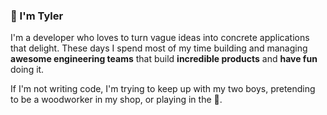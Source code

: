 ### 👋 I'm Tyler

I'm a developer who loves to turn vague ideas into concrete applications that delight. These days I spend most of my time building and managing **awesome engineering teams** that build **incredible products** and **have fun** doing it.

If I'm not writing code, I'm trying to keep up with my two boys, pretending to be a woodworker in my shop, or playing in the :sunrise_over_mountains:. 
